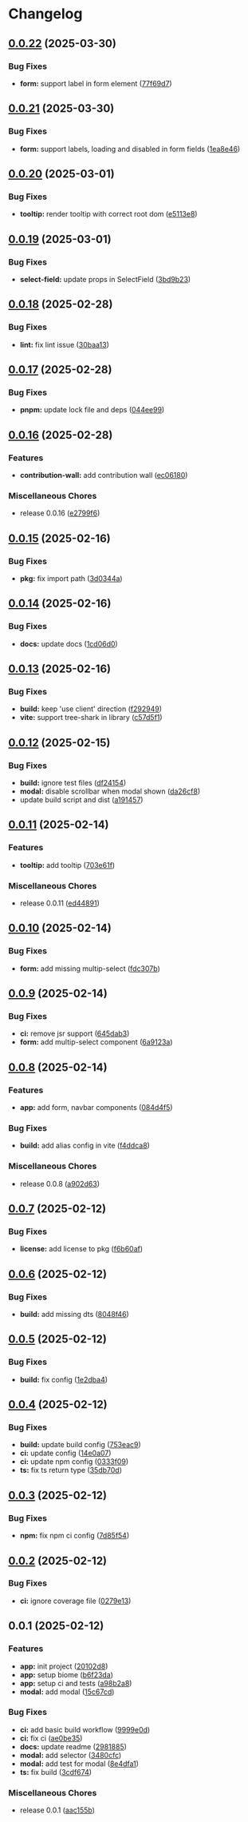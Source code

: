 # Changelog

## [0.0.22](https://github.com/AnnatarHe/lake-ui/compare/v0.0.21...v0.0.22) (2025-03-30)


### Bug Fixes

* **form:** support label in form element ([77f69d7](https://github.com/AnnatarHe/lake-ui/commit/77f69d712e84f519c64256bce1f89dd1d8f79d65))

## [0.0.21](https://github.com/AnnatarHe/lake-ui/compare/v0.0.20...v0.0.21) (2025-03-30)


### Bug Fixes

* **form:** support labels, loading and disabled in form fields ([1ea8e46](https://github.com/AnnatarHe/lake-ui/commit/1ea8e462cb778dbab0887bac7c3b1b5c97d71816))

## [0.0.20](https://github.com/AnnatarHe/lake-ui/compare/v0.0.19...v0.0.20) (2025-03-01)


### Bug Fixes

* **tooltip:** render tooltip with correct root dom ([e5113e8](https://github.com/AnnatarHe/lake-ui/commit/e5113e843bf7c2c9b734e69d11818ade03c3ee4d))

## [0.0.19](https://github.com/AnnatarHe/lake-ui/compare/v0.0.18...v0.0.19) (2025-03-01)


### Bug Fixes

* **select-field:** update props in SelectField ([3bd9b23](https://github.com/AnnatarHe/lake-ui/commit/3bd9b2373542d500a41afa75c8b5bd055e357c1a))

## [0.0.18](https://github.com/AnnatarHe/lake-ui/compare/v0.0.17...v0.0.18) (2025-02-28)


### Bug Fixes

* **lint:** fix lint issue ([30baa13](https://github.com/AnnatarHe/lake-ui/commit/30baa13ad785855d69e1594b7a61a0da59f8b550))

## [0.0.17](https://github.com/AnnatarHe/lake-ui/compare/v0.0.16...v0.0.17) (2025-02-28)


### Bug Fixes

* **pnpm:** update lock file and deps ([044ee99](https://github.com/AnnatarHe/lake-ui/commit/044ee9991dc67e6d65f70902692ebc0802dd51db))

## [0.0.16](https://github.com/AnnatarHe/lake-ui/compare/v0.0.15...v0.0.16) (2025-02-28)


### Features

* **contribution-wall:** add contribution wall ([ec06180](https://github.com/AnnatarHe/lake-ui/commit/ec06180fd552f19ccab7b2f3e551acd8b4af0c31))


### Miscellaneous Chores

* release 0.0.16 ([e2799f6](https://github.com/AnnatarHe/lake-ui/commit/e2799f6763aa4f1fbff159e57509e834bdd2289e))

## [0.0.15](https://github.com/AnnatarHe/lake-ui/compare/v0.0.14...v0.0.15) (2025-02-16)


### Bug Fixes

* **pkg:** fix import path ([3d0344a](https://github.com/AnnatarHe/lake-ui/commit/3d0344a85db46fa5e6f6c460ad4e9f1b966899f9))

## [0.0.14](https://github.com/AnnatarHe/lake-ui/compare/v0.0.13...v0.0.14) (2025-02-16)


### Bug Fixes

* **docs:** update docs ([1cd06d0](https://github.com/AnnatarHe/lake-ui/commit/1cd06d0cdc06b4d554f6bd1cac2e2be07f8027d9))

## [0.0.13](https://github.com/AnnatarHe/lake-ui/compare/v0.0.12...v0.0.13) (2025-02-16)


### Bug Fixes

* **build:** keep 'use client' direction ([f292949](https://github.com/AnnatarHe/lake-ui/commit/f292949985a28784c8ae5fadc9aebb2663c4a699))
* **vite:** support tree-shark in library ([c57d5f1](https://github.com/AnnatarHe/lake-ui/commit/c57d5f12beb0aabe9348b4e5ac2c50475faf1221))

## [0.0.12](https://github.com/AnnatarHe/lake-ui/compare/v0.0.11...v0.0.12) (2025-02-15)


### Bug Fixes

* **build:** ignore test files ([df24154](https://github.com/AnnatarHe/lake-ui/commit/df24154c8cecc424fc52a6826369a898705acf14))
* **modal:** disable scrollbar when modal shown ([da26cf8](https://github.com/AnnatarHe/lake-ui/commit/da26cf8ceba8cda6a818fd342957ca68059d8110))
* update build script and dist ([a191457](https://github.com/AnnatarHe/lake-ui/commit/a191457494cbc343790d0a33fca8db009c1a0e65))

## [0.0.11](https://github.com/AnnatarHe/lake-ui/compare/v0.0.10...v0.0.11) (2025-02-14)


### Features

* **tooltip:** add tooltip ([703e61f](https://github.com/AnnatarHe/lake-ui/commit/703e61f5c80a3e73953d83700b1d5067b485fc9b))


### Miscellaneous Chores

* release 0.0.11 ([ed44891](https://github.com/AnnatarHe/lake-ui/commit/ed4489117eb789c26dbe91518509ba0807451970))

## [0.0.10](https://github.com/AnnatarHe/lake-ui/compare/v0.0.9...v0.0.10) (2025-02-14)


### Bug Fixes

* **form:** add missing multip-select ([fdc307b](https://github.com/AnnatarHe/lake-ui/commit/fdc307b295c51d3cee7533a016e98291446f9605))

## [0.0.9](https://github.com/AnnatarHe/lake-ui/compare/v0.0.8...v0.0.9) (2025-02-14)


### Bug Fixes

* **ci:** remove jsr support ([645dab3](https://github.com/AnnatarHe/lake-ui/commit/645dab3c076c8cbedc2db3be5734591249b17a5f))
* **form:** add multip-select component ([6a9123a](https://github.com/AnnatarHe/lake-ui/commit/6a9123a3fe3e04ce8cf1a5bc97944484064d606d))

## [0.0.8](https://github.com/AnnatarHe/lake-ui/compare/v0.0.7...v0.0.8) (2025-02-14)


### Features

* **app:** add form, navbar components ([084d4f5](https://github.com/AnnatarHe/lake-ui/commit/084d4f54fa56049b98348e096f414f1eabe2ce7b))


### Bug Fixes

* **build:** add alias config in vite ([f4ddca8](https://github.com/AnnatarHe/lake-ui/commit/f4ddca837af2044b39e6dd9a099e4639ac2291a1))


### Miscellaneous Chores

* release 0.0.8 ([a902d63](https://github.com/AnnatarHe/lake-ui/commit/a902d63a56944c5b8883b08eebc0974063500fd8))

## [0.0.7](https://github.com/AnnatarHe/lake-ui/compare/v0.0.6...v0.0.7) (2025-02-12)


### Bug Fixes

* **license:** add license to pkg ([f6b60af](https://github.com/AnnatarHe/lake-ui/commit/f6b60af1fdc3ba815de6e263ccdc76bc827e4c2f))

## [0.0.6](https://github.com/AnnatarHe/lake-ui/compare/v0.0.5...v0.0.6) (2025-02-12)


### Bug Fixes

* **build:** add missing dts ([8048f46](https://github.com/AnnatarHe/lake-ui/commit/8048f4645b46a93d656076068bae655df6eab90f))

## [0.0.5](https://github.com/AnnatarHe/lake-ui/compare/v0.0.4...v0.0.5) (2025-02-12)


### Bug Fixes

* **build:** fix config ([1e2dba4](https://github.com/AnnatarHe/lake-ui/commit/1e2dba42be607f143a6185a589aa206afbf6ea46))

## [0.0.4](https://github.com/AnnatarHe/lake-ui/compare/v0.0.3...v0.0.4) (2025-02-12)


### Bug Fixes

* **build:** update build config ([753eac9](https://github.com/AnnatarHe/lake-ui/commit/753eac90f95d53995ccadf48349c0a5cf4a1b1e6))
* **ci:** update config ([14e0a07](https://github.com/AnnatarHe/lake-ui/commit/14e0a07b1d944989fde7eedf5f1b263aac7ede58))
* **ci:** update npm config ([0333f09](https://github.com/AnnatarHe/lake-ui/commit/0333f09d3d71bc65f2056977f278c2a9fc28af63))
* **ts:** fix ts return type ([35db70d](https://github.com/AnnatarHe/lake-ui/commit/35db70d9233e8f3dc783fe0fd16d8a52371537a8))

## [0.0.3](https://github.com/AnnatarHe/lake-ui/compare/v0.0.2...v0.0.3) (2025-02-12)


### Bug Fixes

* **npm:** fix npm ci config ([7d85f54](https://github.com/AnnatarHe/lake-ui/commit/7d85f54c5716928658827eebc565d2435202e232))

## [0.0.2](https://github.com/AnnatarHe/lake-ui/compare/v0.0.1...v0.0.2) (2025-02-12)


### Bug Fixes

* **ci:** ignore coverage file ([0279e13](https://github.com/AnnatarHe/lake-ui/commit/0279e136ec309f3ae1b8dcbc9c321dcdea92b575))

## 0.0.1 (2025-02-12)


### Features

* **app:** init project ([20102d8](https://github.com/AnnatarHe/lake-ui/commit/20102d85de395cef38d980573e88eed0284fe553))
* **app:** setup biome ([b6f23da](https://github.com/AnnatarHe/lake-ui/commit/b6f23dac9a4b3aa86578a3aa4502f1cc5af3e5dd))
* **app:** setup ci and tests ([a98b2a8](https://github.com/AnnatarHe/lake-ui/commit/a98b2a8e7fc940ef52455caa3aec1f289261dd4a))
* **modal:** add modal ([15c67cd](https://github.com/AnnatarHe/lake-ui/commit/15c67cd3da0ef5309da024dee6af9d451f94ab36))


### Bug Fixes

* **ci:** add basic build workflow ([9999e0d](https://github.com/AnnatarHe/lake-ui/commit/9999e0dc4736358d8082fb1877f78b0971c23b17))
* **ci:** fix ci ([ae0be35](https://github.com/AnnatarHe/lake-ui/commit/ae0be35607e347a83955bd6fe298fb8b853c8cac))
* **docs:** update readme ([2981885](https://github.com/AnnatarHe/lake-ui/commit/2981885a6233d33e9e765d1bf147419a5e1a7648))
* **modal:** add selector ([3480cfc](https://github.com/AnnatarHe/lake-ui/commit/3480cfc506c2e2550b391ab0ecfba5726a1c8afa))
* **modal:** add test for modal ([8e4dfa1](https://github.com/AnnatarHe/lake-ui/commit/8e4dfa18fb4922dba5ab75ee2a7503778ab6bb74))
* **ts:** fix build ([3cdf674](https://github.com/AnnatarHe/lake-ui/commit/3cdf6744af0799f7ea9b512c24cde5398c500f0b))


### Miscellaneous Chores

* release 0.0.1 ([aac155b](https://github.com/AnnatarHe/lake-ui/commit/aac155b952958d3599bd3188d41205fe3518a76a))
